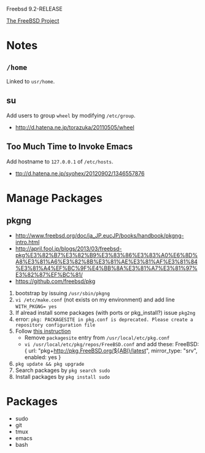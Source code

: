 Freebsd 9.2-RELEASE

[The FreeBSD Project](http://www.freebsd.org/ja/)


Notes
=====


`/home`
------

Linked to `usr/home`.

su
---

Add users to group `wheel` by modifying `/etc/group`.

* <http://d.hatena.ne.jp/torazuka/20110505/wheel>



Too Much Time to Invoke Emacs
-----------------------------

Add hostname to `127.0.0.1` of `/etc/hosts`.

* <ttp://d.hatena.ne.jp/syohex/20120902/1346557876>



Manage Packages
===============


pkgng
-----

* <http://www.freebsd.org/doc/ja_JP.eucJP/books/handbook/pkgng-intro.html>
* <http://april.fool.jp/blogs/2013/03/freebsd-pkg%E3%82%B7%E3%82%B9%E3%83%86%E3%83%A0%E6%8D%A8%E3%81%A6%E3%82%8B%E3%81%AE%E3%81%AF%E3%81%84%E3%81%A4%EF%BC%9F%E4%BB%8A%E3%81%A7%E3%81%97%E3%82%87%EF%BC%81/>
* <https://github.com/freebsd/pkg>


1. bootstrap by issuing `/usr/sbin/pkgng`
2. `vi /etc/make.conf` (not exists on my environment) and add line
`WITH_PKGNG= yes`
3. If alread install some packages (with ports or pkg_install?) issue `pkg2ng`
5. error: `pkg: PACKAGESITE in pkg.conf is deprecated. Please create a repository configuration file`
6. Follow [this instruction](http://april.fool.jp/blogs/2013/11/pkgng%e3%81%8c%e5%be%a9%e6%b4%bb%e3%81%97%e3%81%9f%e3%81%a8%e8%a8%80%e3%81%a3%e3%81%9f%e3%81%aa%e3%80%82%ef%bc%88%e4%b8%80%e9%83%a8%e3%81%ae%e5%a5%b4%e3%81%ab%e3%81%a8%e3%81%a3%e3%81%a6%ef%bc%89/)
    * Remove `packagesite` entry from `/usr/local/etc/pkg.conf`
    * `vi /usr/local/etc/pkg/repos/FreeBSD.conf` and add these:
          FreeBSD: {
            url: "pkg+http://pkg.FreeBSD.org/${ABI}/latest",
            mirror_type: "srv",
            enabled: yes
          }
7. `pkg update && pkg upgrade`
8. Search packages by `pkg search sudo`
9. Install packages by `pkg install sudo`


Packages
========

* sudo
* git
* tmux
* emacs
* bash
